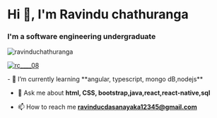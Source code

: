 <h1 align="left">Hi 👋, I'm Ravindu chathuranga</h1>
<h3 align="left">I'm a software engineering undergraduate</h3>
<p align="left"> <img src="https://komarev.com/ghpvc/?username=ravinduchathuranga&label=Profile%20views&color=0e75b6&style=flat" alt="ravinduchathuranga" /> </p>
<p align="left"> <a href="https://twitter.com/rc____08" target="blank"><img src="https://img.shields.io/twitter/follow/ravicdasanayaka?logo=twitter&style=for-the-badge" alt="rc____08" /></a> </p>
- 🌱 I’m currently learning **angular, typescript, mongo dB,nodejs**

- 💬 Ask me about **html, CSS, bootstrap,java,react,react-native,sql**

- 📫 How to reach me **ravinducdasanayaka12345@gmail.com**
